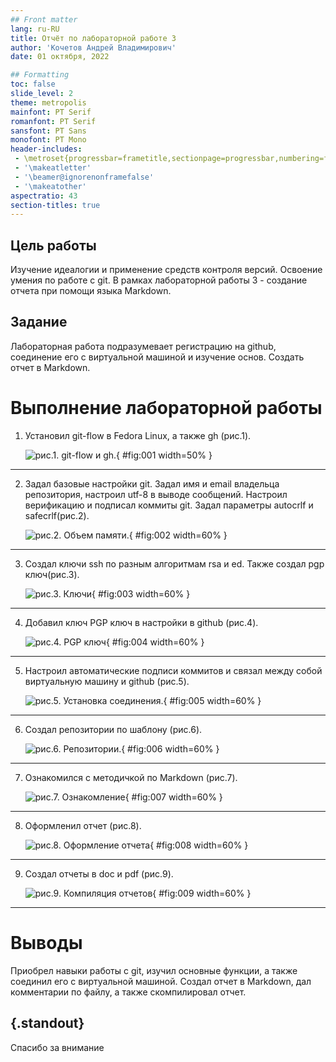 ```yaml
---
## Front matter
lang: ru-RU
title: Отчёт по лабораторной работе 3
author: 'Кочетов Андрей Владимирович'
date: 01 октября, 2022

## Formatting
toc: false
slide_level: 2
theme: metropolis
mainfont: PT Serif
romanfont: PT Serif
sansfont: PT Sans
monofont: PT Mono
header-includes: 
 - \metroset{progressbar=frametitle,sectionpage=progressbar,numbering=fraction}
 - '\makeatletter'
 - '\beamer@ignorenonframefalse'
 - '\makeatother'
aspectratio: 43
section-titles: true
---
```


## Цель работы

Изучение идеалогии и применение средств контроля версий. Освоение умения по работе с git. В рамках лабораторной работы 3 - создание отчета при помощи языка Markdown.

## Задание

Лабораторная работа подразумевает регистрацию на github, соединение его с виртуальной машиной и изучение основ. Создать отчет в Markdown.

# Выполнение лабораторной работы

1. Установил git-flow в Fedora Linux, а также gh (рис.1).

   ![рис.1. git-flow и gh.](images/1.png){ #fig:001 width=50% }

---

2. Задал базовые настройки git. Задал имя и email владельца репозитория, настроил utf-8 в выводе сообщений. Настроил верификацию и подписал коммиты git. Задал параметры autocrlf и safecrlf(рис.2).

   ![рис.2. Объем памяти.](images/2.png){ #fig:002 width=60% }

---

3. Создал ключи ssh по разным алгоритмам rsa и ed. Также создал pgp ключ(рис.3).

   ![рис.3. Ключи](images/3.png){ #fig:003 width=60% }

---

4. Добавил ключ PGP ключ в настройки в github (рис.4).

   ![рис.4. PGP ключ](images/4.png){ #fig:004 width=60% }

---

5. Настроил автоматические подписи коммитов и связал между собой виртуальную машину и github (рис.5).

   ![рис.5. Установка соединения.](images/5.png){ #fig:005 width=60% }

---

6. Создал репозитории по шаблону (рис.6).

   ![рис.6. Репозитории.](images/6.png){ #fig:006 width=60% }

---

7. Ознакомился с методичкой по Markdown (рис.7).

   ![рис.7. Ознакомление](images/7.png){ #fig:007 width=60% }

---

8. Оформленил отчет (рис.8).

   ![рис.8. Оформление отчета](images/8.png){ #fig:008 width=60% }   

---

9. Создал отчеты в doc и pdf (рис.9).

   ![рис.9. Компиляция отчетов](images/9.png){ #fig:009 width=60% }

---

# Выводы

Приобрел навыки работы с git, изучил основные функции, а также соединил его с виртуальной машиной. Создал отчет в Markdown, дал комментарии по файлу, а также скомпилировал отчет.


## {.standout}

Спасибо за внимание
